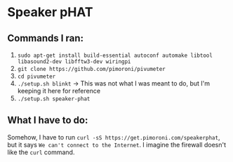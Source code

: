 # Speaker pHAT

## Commands I ran:
  1. `sudo apt-get install build-essential autoconf automake libtool libasound2-dev libfftw3-dev wiringpi`
  2. `git clone https://github.com/pimoroni/pivumeter`
  3. `cd pivumeter`
  4. `./setup.sh blinkt` -> This was not what I was meant to do, but I'm keeping it here for reference
  5. `./setup.sh speaker-phat`
 
## What I have to do:
  Somehow, I have to run `curl -sS https://get.pimoroni.com/speakerphat`, but it says `We can't connect to the Internet`. I imagine the firewall doesn't like the `curl` command.
